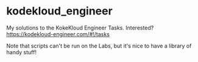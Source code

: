 # kodekloud_engineer
My solutions to the KokeKloud Engineer Tasks.
Interested? https://kodekloud-engineer.com/#!/tasks

Note that scripts can't be run on the Labs, but it's nice to have a library of handy stuff!

